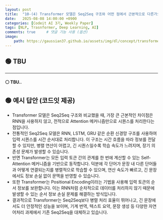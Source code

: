 ```yaml
---
layout: post
title:  "10-(4) Transformer 모델은 Seq2Seq 구조와 어떤 점에서 근본적으로 다른가요?"
date:   2025-08-08 14:00:00 +0900
categories: [Codeit AI 3기, Weekly Paper]
tags: [NLP, Trasnformer, Deep Learning, AI]
comments: true     # 댓글 기능 사용 (옵션)
image:
    path: https://gaussian37.github.io/assets/img/dl/concept/transformer/2.png
---
```



## 🟢 TBU
---
#### ⚪ TBU..

## 🟢 예시 답안 (코드잇 제공)
> 
- Transformer 모델은 Seq2Seq 구조와 비교했을 때, 가장 큰 근본적인 차이점은 RNN을 사용하지 않고, 전적으로 Attention 메커니즘만으로 시퀀스를 처리한다는 점입니다. 
- 전통적인 Seq2Seq 모델은 RNN, LSTM, GRU 같은 순환 신경망 구조를 사용하여 입력 시퀀스를 시간 순서대로 처리합니다. 이 구조는 시간 흐름을 따라 정보를 전달할 수 있지만, 병렬 연산이 어렵고, 긴 시퀀스일수록 학습 속도가 느려지며, 장기 의존성 문제가 발생할 수 있습니다. 
- 반면 Transformer는 모든 입력 토큰 간의 관계를 한 번에 계산할 수 있는 Self-Attention 메커니즘을 기반으로 동작합니다. 덕분에 각 단어가 문장 내 다른 단어들과 어떻게 연결되는지를 병렬적으로 학습할 수 있으며, 연산 속도가 빠르고, 긴 문장에서도 정보 손실 없이 문맥을 반영할 수 있습니다.
- 또한 Transformer는 Positional Encoding이라는 기법을 사용해 입력 토큰의 순서 정보를 보완합니다. 이는 RNN처럼 순차적으로 데이터를 처리하지 않기 때문에 발생할 수 있는 순서 정보 손실 문제를 해결하는 방식입니다. 
- 결과적으로 Transformer는 Seq2Seq보다 병렬 처리 효율이 뛰어나고, 긴 문장에서도 더 안정적인 성능을 보이며, 기계 번역, 텍스트 요약, 문장 생성 등 다양한 자연어처리 과제에서 기존 Seq2Seq을 대체하고 있습니다.